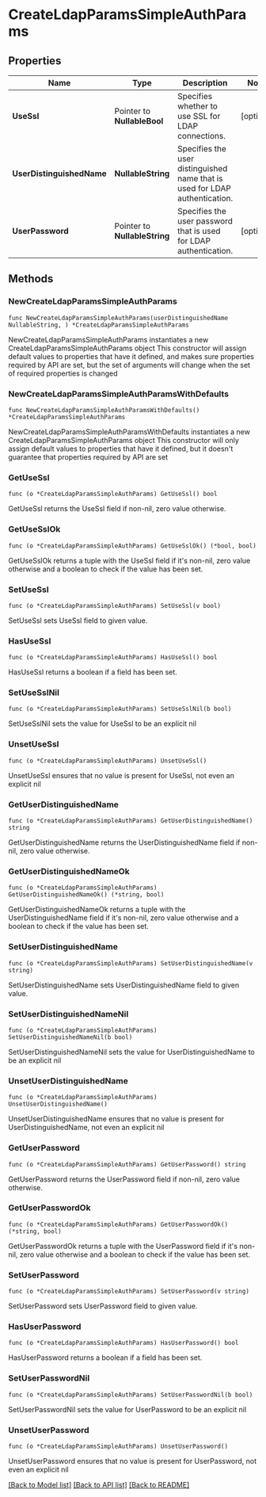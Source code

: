 # CreateLdapParamsSimpleAuthParams

## Properties

Name | Type | Description | Notes
------------ | ------------- | ------------- | -------------
**UseSsl** | Pointer to **NullableBool** | Specifies whether to use SSL for LDAP connections. | [optional] 
**UserDistinguishedName** | **NullableString** | Specifies the user distinguished name that is used for LDAP authentication. | 
**UserPassword** | Pointer to **NullableString** | Specifies the user password that is used for LDAP authentication. | [optional] 

## Methods

### NewCreateLdapParamsSimpleAuthParams

`func NewCreateLdapParamsSimpleAuthParams(userDistinguishedName NullableString, ) *CreateLdapParamsSimpleAuthParams`

NewCreateLdapParamsSimpleAuthParams instantiates a new CreateLdapParamsSimpleAuthParams object
This constructor will assign default values to properties that have it defined,
and makes sure properties required by API are set, but the set of arguments
will change when the set of required properties is changed

### NewCreateLdapParamsSimpleAuthParamsWithDefaults

`func NewCreateLdapParamsSimpleAuthParamsWithDefaults() *CreateLdapParamsSimpleAuthParams`

NewCreateLdapParamsSimpleAuthParamsWithDefaults instantiates a new CreateLdapParamsSimpleAuthParams object
This constructor will only assign default values to properties that have it defined,
but it doesn't guarantee that properties required by API are set

### GetUseSsl

`func (o *CreateLdapParamsSimpleAuthParams) GetUseSsl() bool`

GetUseSsl returns the UseSsl field if non-nil, zero value otherwise.

### GetUseSslOk

`func (o *CreateLdapParamsSimpleAuthParams) GetUseSslOk() (*bool, bool)`

GetUseSslOk returns a tuple with the UseSsl field if it's non-nil, zero value otherwise
and a boolean to check if the value has been set.

### SetUseSsl

`func (o *CreateLdapParamsSimpleAuthParams) SetUseSsl(v bool)`

SetUseSsl sets UseSsl field to given value.

### HasUseSsl

`func (o *CreateLdapParamsSimpleAuthParams) HasUseSsl() bool`

HasUseSsl returns a boolean if a field has been set.

### SetUseSslNil

`func (o *CreateLdapParamsSimpleAuthParams) SetUseSslNil(b bool)`

 SetUseSslNil sets the value for UseSsl to be an explicit nil

### UnsetUseSsl
`func (o *CreateLdapParamsSimpleAuthParams) UnsetUseSsl()`

UnsetUseSsl ensures that no value is present for UseSsl, not even an explicit nil
### GetUserDistinguishedName

`func (o *CreateLdapParamsSimpleAuthParams) GetUserDistinguishedName() string`

GetUserDistinguishedName returns the UserDistinguishedName field if non-nil, zero value otherwise.

### GetUserDistinguishedNameOk

`func (o *CreateLdapParamsSimpleAuthParams) GetUserDistinguishedNameOk() (*string, bool)`

GetUserDistinguishedNameOk returns a tuple with the UserDistinguishedName field if it's non-nil, zero value otherwise
and a boolean to check if the value has been set.

### SetUserDistinguishedName

`func (o *CreateLdapParamsSimpleAuthParams) SetUserDistinguishedName(v string)`

SetUserDistinguishedName sets UserDistinguishedName field to given value.


### SetUserDistinguishedNameNil

`func (o *CreateLdapParamsSimpleAuthParams) SetUserDistinguishedNameNil(b bool)`

 SetUserDistinguishedNameNil sets the value for UserDistinguishedName to be an explicit nil

### UnsetUserDistinguishedName
`func (o *CreateLdapParamsSimpleAuthParams) UnsetUserDistinguishedName()`

UnsetUserDistinguishedName ensures that no value is present for UserDistinguishedName, not even an explicit nil
### GetUserPassword

`func (o *CreateLdapParamsSimpleAuthParams) GetUserPassword() string`

GetUserPassword returns the UserPassword field if non-nil, zero value otherwise.

### GetUserPasswordOk

`func (o *CreateLdapParamsSimpleAuthParams) GetUserPasswordOk() (*string, bool)`

GetUserPasswordOk returns a tuple with the UserPassword field if it's non-nil, zero value otherwise
and a boolean to check if the value has been set.

### SetUserPassword

`func (o *CreateLdapParamsSimpleAuthParams) SetUserPassword(v string)`

SetUserPassword sets UserPassword field to given value.

### HasUserPassword

`func (o *CreateLdapParamsSimpleAuthParams) HasUserPassword() bool`

HasUserPassword returns a boolean if a field has been set.

### SetUserPasswordNil

`func (o *CreateLdapParamsSimpleAuthParams) SetUserPasswordNil(b bool)`

 SetUserPasswordNil sets the value for UserPassword to be an explicit nil

### UnsetUserPassword
`func (o *CreateLdapParamsSimpleAuthParams) UnsetUserPassword()`

UnsetUserPassword ensures that no value is present for UserPassword, not even an explicit nil

[[Back to Model list]](../README.md#documentation-for-models) [[Back to API list]](../README.md#documentation-for-api-endpoints) [[Back to README]](../README.md)


